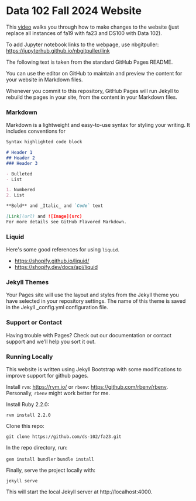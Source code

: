 # Data 102 Fall 2024 Website

This [video](https://www.youtube.com/watch?v=azPPK5aOcV0) walks you through how to make changes to the website (just replace all instances of fa19 with fa23 and DS100 with Data 102).

To add Jupyter notebook links to the webpage, use nbgitpuller: https://jupyterhub.github.io/nbgitpuller/link

The following text is taken from the standard GitHub Pages README.


You can use the editor on GitHub to maintain and preview the content for your website in Markdown files.

Whenever you commit to this repository, GitHub Pages will run Jekyll to rebuild the pages in your site, from the content in your Markdown files.

### Markdown
Markdown is a lightweight and easy-to-use syntax for styling your writing. It includes conventions for

```markdown
Syntax highlighted code block

# Header 1
## Header 2
### Header 3

- Bulleted
- List

1. Numbered
2. List

**Bold** and _Italic_ and `Code` text

[Link](url) and ![Image](src)
For more details see GitHub Flavored Markdown.
```

### Liquid
Here's some good references for using `liquid`.
- https://shopify.github.io/liquid/
- https://shopify.dev/docs/api/liquid

### Jekyll Themes
Your Pages site will use the layout and styles from the Jekyll theme you have selected in your repository settings. The name of this theme is saved in the Jekyll _config.yml configuration file.

### Support or Contact
Having trouble with Pages? Check out our documentation or contact support and we’ll help you sort it out.

### Running Locally
This website is written using Jekyll Bootstrap with some modifications to improve support for github pages.

Install `rvm`: https://rvm.io/ or `rbenv`: https://github.com/rbenv/rbenv. Personally, `rbenv` might work better for me.

Install Ruby 2.2.0:

``rvm install 2.2.0``

Clone this repo:

``git clone https://github.com/ds-102/fa23.git``

In the repo directory, run:

``gem install bundler``
``bundle install``

Finally, serve the project locally with:

``jekyll serve``

This will start the local Jekyll server at http://localhost:4000.
